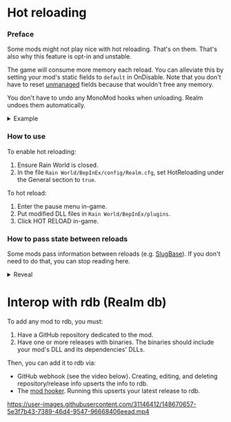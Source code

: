 # Hot reloading
### Preface
Some mods might not play nice with hot reloading. That's on them. That's also why this feature is opt-in and unstable.

The game will consume more memory each reload. You can alleviate this by setting your mod's static fields to `default` in OnDisable. Note that you don't have to reset [unmanaged](https://docs.microsoft.com/en-us/dotnet/csharp/language-reference/builtin-types/unmanaged-types) fields because that wouldn't free any memory.

You don't have to undo any MonoMod hooks when unloading. Realm undoes them automatically.

<details>
  <summary>Example</summary>
  
  ```cs
  static Player player;
  static int num;
  
  void OnEnable() {
    On.Player.ctor += (orig, plr, a, w) => {
      orig(plr, a, w);
      player = plr;
      num++;
    };
  }

  void OnDisable() {
    // You needn't reset `num` because that frees no memory. You can if you want to, though.
    // num = default;
  
    // You should reset `player` because that frees a lot of memory.
    player = default;
  }
  ```
  
</details>

### How to use
To enable hot reloading:
1. Ensure Rain World is closed.
2. In the file `Rain World/BepInEx/config/Realm.cfg`, set HotReloading under the General section to `true`.

To hot reload:
1. Enter the pause menu in-game.
2. Put modified DLL files in `Rain World/BepInEx/plugins`.
3. Click HOT RELOAD in-game.

### How to pass state between reloads
Some mods pass information between reloads (e.g. [SlugBase](https://github.com/SlimeCubed/SlugBase/blob/f84e8b499f38a296216032faefe93165b0b2dfd7/SlugBase/SlugBaseMod.cs#L95)). If you don't need to do that, you can stop reading here.

<details>
  <summary>Reveal</summary>
  
  ```cs
  // Must not have a void return type or any parameters
  // Must be named "GetReloadState"
  // Must be public and instance
  // Example:
  public object GetReloadState() => new object();
  // ⚠ Only return objects from the System assembly, like `int`, `List<>`, `Dictionary<,>`, and so on.
  
  // Must have exactly one parameter and that parameter must be a System.Object
  // Must be named "Reload"
  // Must be public and instance
  // Example:
  public void Reload(object state) {}
  
  // Both of these must be members of exactly one mod type per assembly
  ```
  
  As long as this contract is fulfilled, you can expect the following behavior:
  1. You reload your mods.
  2. GetReloadState() is called.
  3. Your mod's Disable method is called.
  4. A new copy of your mod is enabled.
  5. The result from GetReloadState() is passed into the new mod through Reload(object).
  
  I suggest copy-pasting the examples above into your mod class and editing their method bodies to suit your needs.
  
</details>

# Interop with rdb (Realm db)
To add any mod to rdb, you must:
  1. Have a GitHub repository dedicated to the mod.
  2. Have one or more releases with binaries. The binaries should include your mod's DLL and its dependencies' DLLs.

Then, you can add it to rdb via:
  - GitHub webhook (see the video below). Creating, editing, and deleting repository/release info upserts the info to rdb.
  - The [mod hooker](https://github.com/Dual-Iron/mod-hooker). Running this upserts your latest release to rdb.

https://user-images.githubusercontent.com/31146412/148670657-5e3f7b43-7389-46d4-9547-96668406eead.mp4
